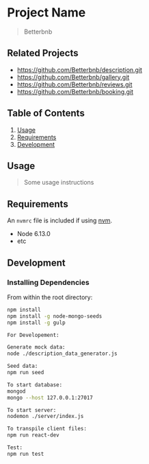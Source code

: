 # Project Name

> Betterbnb

## Related Projects

  - https://github.com/Betterbnb/description.git
  - https://github.com/Betterbnb/gallery.git
  - https://github.com/Betterbnb/reviews.git
  - https://github.com/Betterbnb/booking.git

## Table of Contents

1. [Usage](#Usage)
1. [Requirements](#requirements)
1. [Development](#development)

## Usage

> Some usage instructions

## Requirements

An `nvmrc` file is included if using [nvm](https://github.com/creationix/nvm).

- Node 6.13.0
- etc

## Development

### Installing Dependencies

From within the root directory:

```sh
npm install
npm install -g node-mongo-seeds
npm install -g gulp

For Developement:

Generate mock data:
node ./description_data_generator.js

Seed data:
npm run seed

To start database:
mongod
mongo --host 127.0.0.1:27017

To start server:
nodemon ./server/index.js

To transpile client files:
npm run react-dev

Test:
npm run test

```

